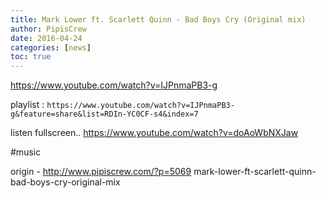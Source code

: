 ```yaml
---
title: Mark Lower ft. Scarlett Quinn - Bad Boys Cry (Original mix)
author: PipisCrew
date: 2016-04-24
categories: [news]
toc: true
---
```


https://www.youtube.com/watch?v=IJPnmaPB3-g

playlist :
`https://www.youtube.com/watch?v=IJPnmaPB3-g&feature=share&list=RDIn-YC0CF-s4&index=7`

listen fullscreen.. 
https://www.youtube.com/watch?v=doAoWbNXJaw

#music

origin - http://www.pipiscrew.com/?p=5069 mark-lower-ft-scarlett-quinn-bad-boys-cry-original-mix